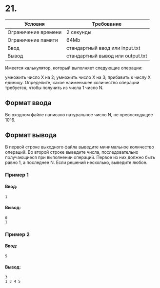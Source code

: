 # 21. 

| Условия             | Требование                         |
| ------------------- | ---------------------------------- | 
| Ограничение времени | 2 секунды                          |
| Ограничение памяти  | 64Mb                               |
| Ввод                | стандартный ввод или input.txt     |
| Вывод               | стандартный вывод или output.txt   |

Имеется калькулятор, который выполняет следующие операции:

умножить число X на 2;
умножить число X на 3;
прибавить к числу X единицу.
Определите, какое наименьшее количество операций требуется, чтобы получить из числа 1 число N.

## Формат ввода
Во входном файле написано натуральное число N, не превосходящее 10^6.

## Формат вывода
В первой строке выходного файла выведите минимальное количество операций. Во второй строке выведите числа, последовательно получающиеся при выполнении операций. Первое из них должно быть равно 1, а последнее N. Если решений несколько, выведите любое.

### Пример 1
#### Ввод:
```
1
```
#### Вывод:
```
0
1
```
### Пример 2
#### Ввод:
```
5
```
#### Вывод:
```
3
1 3 4 5
```